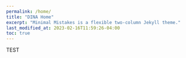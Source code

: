 ```yaml
---
permalink: /home/
title: "DINA Home"
excerpt: "Minimal Mistakes is a flexible two-column Jekyll theme."
last_modified_at: 2023-02-16T11:59:26-04:00
toc: true
---
```


TEST